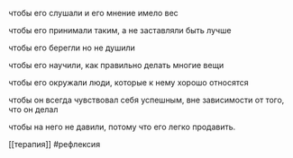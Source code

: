 чтобы его слушали и его мнение имело вес

  

чтобы его принимали таким, а не заставляли быть лучше

  

чтобы его берегли но не душили

  

чтобы его научили, как правильно делать многие вещи

  

чтобы его окружали люди, которые к нему хорошо относятся

  

чтобы он всегда чувствовал себя успешным, вне зависимости от того, что он делал

  

чтобы на него не давили, потому что его легко продавить.

[[терапия]] #рефлексия 